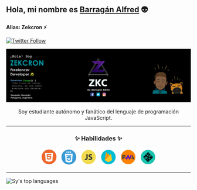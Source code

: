 <link href="path/to/css/icono-arg.css" rel="stylesheet">

## Hola, mi nombre es [Barragán Alfred](https://alfred-miportafolio.netlify.app/) :alien:
**Alias: Zekcron ⚡**

[![Twitter Follow](https://img.shields.io/twitter/follow/Alfred17_?color=1DA1F2&label=Zekcron&logo=twitter&style=for-the-badge)](https://twitter.com/Alfred17_)


<img src="./Baner-zkc.png" alt="Portada">
<p align="center" font-weight="bold"> Soy estudiante autónomo y fanático del lenguaje de programación JavaScript.
</p>

---

### <p align="center"> :sparkles: Habilidades :sparkles: </p>
<div align="center">
<img src="icons/html5.png" width="50px" height="50px"> <img src="icons/css3.png" width="50px" height="50px"> <img src="icons/js.png" width="50px" height="50px"> <img src="icons/firebase.png" width="50px" height="50px"> <img src="icons/pwa.png" width="50px" height="50px"> <img src="icons/netlify.png" width="50px" height="50px">
</div>

---

![Sy's top languages](https://github-readme-stats.vercel.app/api/top-langs/?username=Zekcron12&show_icons=true&title_color=00A2AF&icon_color=f6c32c&text_color=9f9f9f&bg_color=151515&count_private=true&layout=compact)


<!--
Here are some ideas to get you started:

- 🔭 I’m currently working on ...
- 🌱 I’m currently learning ...
- 👯 I’m looking to collaborate on ...
- 🤔 I’m looking for help with ...
- 💬 Ask me about ...
- 📫 How to reach me: ...
- 😄 Pronouns: ...
- ⚡ Fun fact: ...

-->
